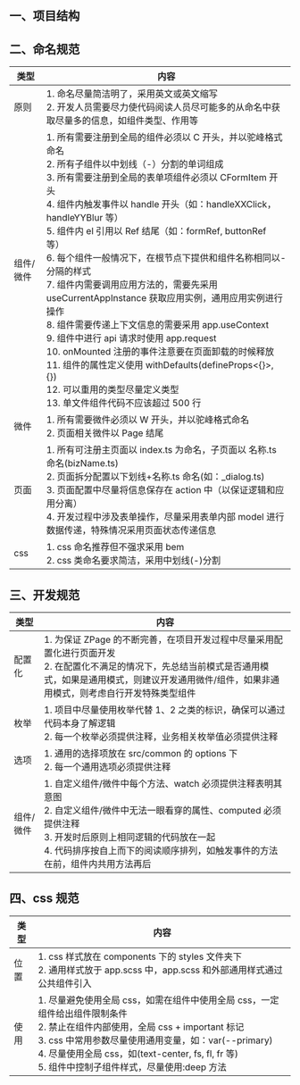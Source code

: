 ## 一、项目结构

<el-table :data="tableData" style="width: 100%">
  <el-table-column prop="name" label="项目类型" width="180">
    <template #default="scope">
      <div v-html="scope.row.name"></div>
    </template>
  </el-table-column>
  <el-table-column prop="desc" label="结构" minWidth="300">
    <template #default="scope">
      <div v-html="scope.row.desc"></div>
    </template>
  </el-table-column>
  <el-table-column prop="remark" label="备注" width="320">
    <template #default="scope">
      <div v-html="scope.row.remark"></div>
    </template>
  </el-table-column>
</el-table>

<script lang="ts" setup>
  const tableData = [
    {
      name: `主项目（单体项目）`,
      desc: `<pre>src
  common(公共目录)
    index.ts (通用模块导入，方便在其他代码文件中引用)
    enums.ts (通用枚举)
    options.ts (通用选项)
  utils (通用实用工具)
  consts.ts (通用常量)
  env.ts (环境变量)
  start.ts (启动)
  config (应用配置)
  styles (样式文件)
    app.scss(全局样式)
  entry (启动目录)
    index.html (页面入口)
    main.ts (启动脚本入口)
  components (组件)
    index.ts (组件汇总)
    common (通用组件)
    module1 (模块相关组件)
      submodule1 (子模块相关组件)
      submoduleN ...
    moduleN ...
  widgets (微件)
    index.ts (微件汇总)
    common (通用微件)
    module1 (模块相关微件)
      submodule1 (子模块相关微件)
      submoduleN ...
    moduleN...
  pages (页面)
    index.ts
    welcome (欢迎页)
    module1 (模块页面)
      submodule1 (子模块页面)
      submoduleN ...
    moduleN ...
public
  images (图片)
  templates (模版，如导入模版等)
  vendors (第三方库脚本)
package.json (不解释)
.gitignore (git忽略)
.npmrc (npm配置)
tsconfig.json (*: typescript相关配置)
vite.config.js (*: vite及相关插件配置)
postcss.config.js (postcss插件配置)
.eslintignore, .eslintrc (eslint配置)
.cz-config.js, commitlint.config.js (commit提交配置)
jest.config.js (jest配置)
sonar-project.properties (sonar配置)
README.md (项目README文件)`,
      remark: ``
    },
    {
      name: '子项目',
      desc: `<pre>	
子项目与主项目目录结构相似，新增/更新了如下模块，由于子项目不但需要在开阶段输出主页面方便开发，还需要在联调时输出 元脚本(meta) 以集成到主应用内部。

src
  config
    meta (包含子项目运行必须的配置)
      index.ts
      app.ts
      assets.ts
      widgets.ts
      components.ts
    meta.ts (所有子应用运行配置)
vite.config.meta.js (子项目打包配置)`
    }
  ]
</script>

## 二、命名规范

| 类型      | 内容                                                                                                                                                                                                                                                                                                                                                                                                                                                                                                                                                                                                                                                                                                                                                                        |
| --------- | --------------------------------------------------------------------------------------------------------------------------------------------------------------------------------------------------------------------------------------------------------------------------------------------------------------------------------------------------------------------------------------------------------------------------------------------------------------------------------------------------------------------------------------------------------------------------------------------------------------------------------------------------------------------------------------------------------------------------------------------------------------------------- |
| 原则      | 1. 命名尽量简洁明了，采用英文或英文缩写<br>2. 开发人员需要尽力使代码阅读人员尽可能多的从命名中获取尽量多的信息，如组件类型、作用等                                                                                                                                                                                                                                                                                                                                                                                                                                                                                                                                                                                                                                          |
| 组件/微件 | 1. 所有需要注册到全局的组件必须以 C 开头，并以驼峰格式命名<br>2. 所有子组件以中划线（-）分割的单词组成<br>3. 所有需要注册到全局的表单项组件必须以 CFormItem 开头<br>4. 组件内触发事件以 handle 开头（如：handleXXClick，handleYYBlur 等）<br>5. 组件内 el 引用以 Ref 结尾（如：formRef, buttonRef 等）<br>6. 每个组件一般情况下，在根节点下提供和组件名称相同以-分隔的样式<br>7. 组件内需要调用应用方法的，需要先采用 useCurrentAppInstance 获取应用实例，通用应用实例进行操作<br>8. 组件需要传递上下文信息的需要采用 app.useContext<br>9. 组件中进行 api 请求时使用 app.request<br>10. onMounted 注册的事件注意要在页面卸载的时候释放<br>11. 组件的属性定义使用 withDefaults(defineProps<{}>, {})<br>12. 可以重用的类型尽量定义类型<br>13. 单文件组件代码不应该超过 500 行 |
| 微件      | 1. 所有需要微件必须以 W 开头，并以驼峰格式命名<br>2. 页面相关微件以 Page 结尾                                                                                                                                                                                                                                                                                                                                                                                                                                                                                                                                                                                                                                                                                               |
| 页面      | 1. 所有可注册主页面以 index.ts 为命名，子页面以 名称.ts 命名(bizName.ts)<br>2. 页面拆分配置以下划线+名称.ts 命名(如：\_dialog.ts)<br>3. 页面配置中尽量将信息保存在 action 中（以保证逻辑和应用分离）<br>4. 开发过程中涉及表单操作，尽量采用表单内部 model 进行数据传递，特殊情况采用页面状态传递信息                                                                                                                                                                                                                                                                                                                                                                                                                                                                        |
| css       | 1. css 命名推荐但不强求采用 bem<br>2. css 类命名要求简洁，采用中划线(-)分割                                                                                                                                                                                                                                                                                                                                                                                                                                                                                                                                                                                                                                                                                                 |

## 三、开发规范

| 类型      | 内容                                                                                                                                                                                                                                                    |
| --------- | ------------------------------------------------------------------------------------------------------------------------------------------------------------------------------------------------------------------------------------------------------- |
| 配置化    | 1. 为保证 ZPage 的不断完善，在项目开发过程中尽量采用配置化进行页面开发<br>2. 在配置化不满足的情况下，先总结当前模式是否通用模式，如果是通用模式，则建议开发通用微件/组件，如果非通用模式，则考虑自行开发特殊类型组件                                    |
| 枚举      | 1. 项目中尽量使用枚举代替 1、2 之类的标识，确保可以通过代码本身了解逻辑<br>2. 每一个枚举必须提供注释，业务相关枚举值必须提供注释                                                                                                                        |
| 选项      | 1. 通用的选择项放在 src/common 的 options 下<br>2. 每一个通用选项必须提供注释                                                                                                                                                                           |
| 组件/微件 | 1. 自定义组件/微件中每个方法、watch 必须提供注释表明其意图<br>2. 自定义组件/微件中无法一眼看穿的属性、computed 必须提供注释<br>3. 开发时后原则上相同逻辑的代码放在一起<br>4. 代码排序按自上而下的阅读顺序排列，如触发事件的方法在前，组件内共用方法再后 |

## 四、css 规范

| 类型 | 内容                                                                                                                                                                                                                                                                                           |
| ---- | ---------------------------------------------------------------------------------------------------------------------------------------------------------------------------------------------------------------------------------------------------------------------------------------------- |
| 位置 | 1. css 样式放在 components 下的 styles 文件夹下<br>2. 通用样式放于 app.scss 中，app.scss 和外部通用样式通过公共组件引入                                                                                                                                                                        |
| 使用 | 1. 尽量避免使用全局 css，如需在组件中使用全局 css，一定组件给出组件限制条件<br>2. 禁止在组件内部使用，全局 css + important 标记<br>3. css 中常用参数尽量使用通用变量，如：var(--primary)<br>4. 尽量使用全局 css，如(text-center, fs, fl, fr 等)<br>5. 组件中控制子组件样式，尽量使用:deep 方法 |
